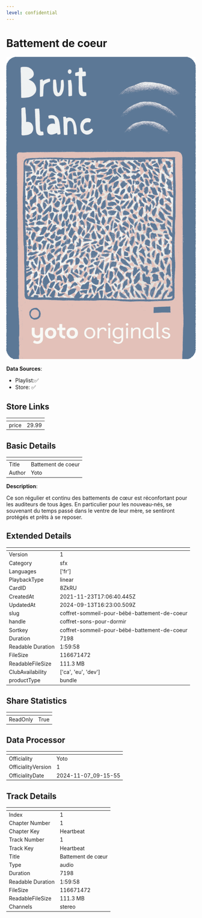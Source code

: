 ```yaml
---
level: confidential
---
```

# Battement de coeur

![card_[8ZkRU].png](../../img/cards/card_[8ZkRU].png)

**Data Sources**: 

- Playlist:✅
- Store: ✅


## Store Links

| <!-- --> | <!-- --> |
| - | - |
| price | 29.99 |


## Basic Details

| <!-- --> | <!-- --> |
| - | - |
| Title | Battement de coeur |
| Author | Yoto |

**Description**:

Ce son régulier et continu des battements de cœur est réconfortant pour les auditeurs de tous âges. En particulier pour les nouveau-nés, se souvenant du temps passé dans le ventre de leur mère, se sentiront protégés et prêts à se reposer.


## Extended Details

| <!-- --> | <!-- --> |
| - | - |
| Version | 1 |
| Category | sfx |
| Languages | ['fr'] |
| PlaybackType | linear |
| CardID | 8ZkRU |
| CreatedAt | 2021-11-23T17:06:40.445Z |
| UpdatedAt | 2024-09-13T16:23:00.509Z |
| slug | coffret-sommeil-pour-bébé-battement-de-coeur |
| handle | coffret-sons-pour-dormir |
| Sortkey | coffret-sommeil-pour-bébé-battement-de-coeur |
| Duration | 7198 |
| Readable Duration | 1:59:58 |
| FileSize | 116671472 |
| ReadableFileSize | 111.3 MB |
| ClubAvailability | ['ca', 'eu', 'dev'] |
| productType | bundle |


## Share Statistics

| <!-- --> | <!-- --> |
| - | - |
| ReadOnly | True |


## Data Processor

| <!-- --> | <!-- --> |
| - | - |
| Officiality | Yoto
| OfficialityVersion | 1
| OfficialityDate | 2024-11-07_09-15-55


## Track Details

| <!-- --> | <!-- --> |
| - | - |
| Index | 1 |
| Chapter Number | 1 |
| Chapter Key | Heartbeat |
| Track Number | 1 |
| Track Key | Heartbeat |
| Title | Battement de cœur |
| Type | audio |
| Duration | 7198 |
| Readable Duration | 1:59:58 |
| FileSize | 116671472 |
| ReadableFileSize | 111.3 MB |
| Channels | stereo |

